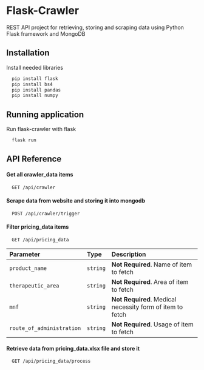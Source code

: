 # Flask-Crawler
REST API project for retrieving, storing and scraping data using Python Flask framework and MongoDB

## Installation

Install needed libraries

```bash
  pip install flask
  pip install bs4
  pip install pandas
  pip install numpy
```


## Running application

Run flask-crawler with flask

```bash
  flask run
```

## API Reference

#### Get all crawler_data items

```http
  GET /api/crawler
```



#### Scrape data from website and storing it into mongodb

```http
  POST /api/crawler/trigger
```


#### Filter pricing_data items

```http
  GET /api/pricing_data
```

| Parameter | Type     | Description                       |
| :-------- | :------- | :-------------------------------- |
| `product_name`      | `string` | **Not Required**. Name of item to fetch |
| `therapeutic_area`      | `string` | **Not Required**. Area of item to fetch |
| `mnf`      | `string` | **Not Required**. Medical necessity form of item to fetch |
| `route_of_administration`      | `string` | **Not Required**. Usage of item to fetch |


#### Retrieve data from pricing_data.xlsx file and store it 

```http
  GET /api/pricing_data/process
```

